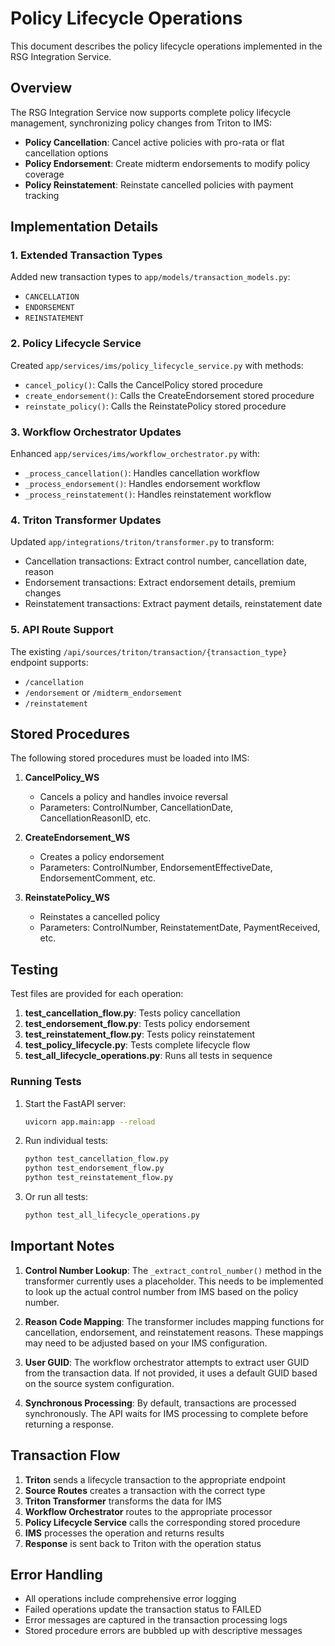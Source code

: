 # Policy Lifecycle Operations

This document describes the policy lifecycle operations implemented in the RSG Integration Service.

## Overview

The RSG Integration Service now supports complete policy lifecycle management, synchronizing policy changes from Triton to IMS:

- **Policy Cancellation**: Cancel active policies with pro-rata or flat cancellation options
- **Policy Endorsement**: Create midterm endorsements to modify policy coverage
- **Policy Reinstatement**: Reinstate cancelled policies with payment tracking

## Implementation Details

### 1. Extended Transaction Types

Added new transaction types to `app/models/transaction_models.py`:
- `CANCELLATION`
- `ENDORSEMENT` 
- `REINSTATEMENT`

### 2. Policy Lifecycle Service

Created `app/services/ims/policy_lifecycle_service.py` with methods:
- `cancel_policy()`: Calls the CancelPolicy stored procedure
- `create_endorsement()`: Calls the CreateEndorsement stored procedure
- `reinstate_policy()`: Calls the ReinstatePolicy stored procedure

### 3. Workflow Orchestrator Updates

Enhanced `app/services/ims/workflow_orchestrator.py` with:
- `_process_cancellation()`: Handles cancellation workflow
- `_process_endorsement()`: Handles endorsement workflow
- `_process_reinstatement()`: Handles reinstatement workflow

### 4. Triton Transformer Updates

Updated `app/integrations/triton/transformer.py` to transform:
- Cancellation transactions: Extract control number, cancellation date, reason
- Endorsement transactions: Extract endorsement details, premium changes
- Reinstatement transactions: Extract payment details, reinstatement date

### 5. API Route Support

The existing `/api/sources/triton/transaction/{transaction_type}` endpoint supports:
- `/cancellation`
- `/endorsement` or `/midterm_endorsement`
- `/reinstatement`

## Stored Procedures

The following stored procedures must be loaded into IMS:

1. **CancelPolicy_WS**
   - Cancels a policy and handles invoice reversal
   - Parameters: ControlNumber, CancellationDate, CancellationReasonID, etc.

2. **CreateEndorsement_WS**
   - Creates a policy endorsement
   - Parameters: ControlNumber, EndorsementEffectiveDate, EndorsementComment, etc.

3. **ReinstatePolicy_WS**
   - Reinstates a cancelled policy
   - Parameters: ControlNumber, ReinstatementDate, PaymentReceived, etc.

## Testing

Test files are provided for each operation:

1. **test_cancellation_flow.py**: Tests policy cancellation
2. **test_endorsement_flow.py**: Tests policy endorsement
3. **test_reinstatement_flow.py**: Tests policy reinstatement
4. **test_policy_lifecycle.py**: Tests complete lifecycle flow
5. **test_all_lifecycle_operations.py**: Runs all tests in sequence

### Running Tests

1. Start the FastAPI server:
   ```bash
   uvicorn app.main:app --reload
   ```

2. Run individual tests:
   ```bash
   python test_cancellation_flow.py
   python test_endorsement_flow.py
   python test_reinstatement_flow.py
   ```

3. Or run all tests:
   ```bash
   python test_all_lifecycle_operations.py
   ```

## Important Notes

1. **Control Number Lookup**: The `_extract_control_number()` method in the transformer currently uses a placeholder. This needs to be implemented to look up the actual control number from IMS based on the policy number.

2. **Reason Code Mapping**: The transformer includes mapping functions for cancellation, endorsement, and reinstatement reasons. These mappings may need to be adjusted based on your IMS configuration.

3. **User GUID**: The workflow orchestrator attempts to extract user GUID from the transaction data. If not provided, it uses a default GUID based on the source system configuration.

4. **Synchronous Processing**: By default, transactions are processed synchronously. The API waits for IMS processing to complete before returning a response.

## Transaction Flow

1. **Triton** sends a lifecycle transaction to the appropriate endpoint
2. **Source Routes** creates a transaction with the correct type
3. **Triton Transformer** transforms the data for IMS
4. **Workflow Orchestrator** routes to the appropriate processor
5. **Policy Lifecycle Service** calls the corresponding stored procedure
6. **IMS** processes the operation and returns results
7. **Response** is sent back to Triton with the operation status

## Error Handling

- All operations include comprehensive error logging
- Failed operations update the transaction status to FAILED
- Error messages are captured in the transaction processing logs
- Stored procedure errors are bubbled up with descriptive messages